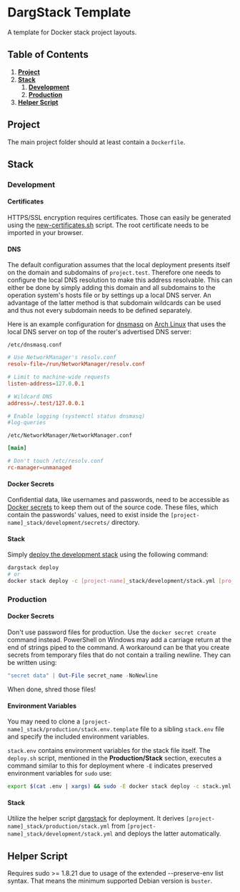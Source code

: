 # DargStack Template
A template for Docker stack project layouts.

## Table of Contents
1. **[Project](#project)**
1. **[Stack](#stack)**
    1. **[Development](#development)**
    1. **[Production](#production)**
1. **[Helper Script](#helper-script)**

## Project
The main project folder should at least contain a `Dockerfile`.

## Stack

### Development

#### Certificates
HTTPS/SSL encryption requires certificates. Those can easily be generated using the [new-certificates.sh](https://gist.github.com/Dargmuesli/538a2c382c009f4620803679c8172c9d) script. The root certificate needs to be imported in your browser.

#### DNS
The default configuration assumes that the local deployment presents itself on the domain and subdomains of `project.test`. Therefore one needs to configure the local DNS resolution to make this address resolvable. This can either be done by simply adding this domain and all subdomains to the operation system's hosts file or by settings up a local DNS server. An advantage of the latter method is that subdomain wildcards can be used and thus not every subdomain needs to be defined separately.

Here is an example configuration for [dnsmasq](https://en.wikipedia.org/wiki/Dnsmasq) on [Arch Linux](https://www.archlinux.org/) that uses the local DNS server on top of the router's advertised DNS server:

`/etc/dnsmasq.conf`
```conf
# Use NetworkManager's resolv.conf
resolv-file=/run/NetworkManager/resolv.conf

# Limit to machine-wide requests
listen-address=127.0.0.1

# Wildcard DNS
address=/.test/127.0.0.1

# Enable logging (systemctl status dnsmasq)
#log-queries
```

`/etc/NetworkManager/NetworkManager.conf`
```conf
[main]

# Don't touch /etc/resolv.conf
rc-manager=unmanaged
```

#### Docker Secrets
Confidential data, like usernames and passwords, need to be accessible as [Docker secrets](https://docs.docker.com/engine/swarm/secrets/) to keep them out of the source code. These files, which contain the passwords' values, need to exist inside the `[project-name]_stack/development/secrets/` directory.

#### Stack
Simply [deploy the development stack](https://docs.docker.com/engine/reference/commandline/stack_deploy/) using the following command:

```bash
dargstack deploy
# or
docker stack deploy -c [project-name]_stack/development/stack.yml [project-name]
```

### Production

#### Docker Secrets
Don't use password files for production. Use the `docker secret create` command instead. PowerShell on Windows may add a carriage return at the end of strings piped to the command. A workaround can be that you create secrets from temporary files that do not contain a trailing newline. They can be written using:

```PowerShell
"secret data" | Out-File secret_name -NoNewline
```

When done, shred those files!

#### Environment Variables
You may need to clone a `[project-name]_stack/production/stack.env.template` file to a sibling `stack.env` file and specify the included environment variables.

`stack.env` contains environment variables for the stack file itself. The `deploy.sh` script, mentioned in the **Production/Stack** section, executes a command similar to this for deployment where `-E` indicates preserved environment variables for `sudo` use:

```Bash
export $(cat .env | xargs) && sudo -E docker stack deploy -c stack.yml [project-name]
```

<!-- requires further explanation

`traefik.env` sets provider credentials for DNS authentication as environment variables for the traefik service.-->

#### Stack
Utilize the helper script [dargstack](https://github.com/dargmuesli/dargstack_template/blob/master/dargstack) for deployment. It derives `[project-name]_stack/production/stack.yml` from `[project-name]_stack/development/stack.yml` and deploys the latter automatically.


## Helper Script

Requires sudo >= 1.8.21 due to usage of the extended --preserve-env list syntax.
That means the minimum supported Debian version is `buster`.
